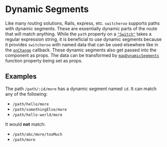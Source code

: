 # Dynamic Segments

Like many routing solutions, Rails, express, etc. `switcheroo` supports paths with dynamic segments. These are essentially dynamic parts of the route that will match anything. While the `path` property on a [`"Switch"`](./Switch.md) takes a regular expression string, it is beneficial to use dynamic segments because it provides `switcheroo` with named data that can be used elsewhere like in the [`onChange`](./Switcher.md#onchange) callback. These dynamic segments also get passed into the component as props. The data can be transformed by [`mapDynamicSegments`](./Switcher.md#mapdynamicsegments) function property being set as props.

## Examples

The path `/path/:id/more` has a dynamic segment named `id`. It can match any of the following:
- `/path/hello/more`
- `/path/somethingElse/more`
- `/path/hello-world/more`

It would **not** match:
- `/path/abc/more/tooMuch`
- `/path/more`

